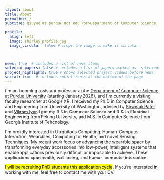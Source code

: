 ```yaml
---
layout: about
title: About
permalink: /
subtitle: qiuyue at purdue dot edu <br>Department of Computer Science, Purdue University  

profile:
  align: left
  image: shirley_profile.jpg
  image_circular: false # crops the image to make it circular

    

news: true  # includes a list of news items
selected_papers: false # includes a list of papers marked as "selected={true}"
project_highlights: true # shows selected project videos before news
social: true  # includes social icons at the bottom of the page
---
```

I'm an incoming assistant professor at the [Department of Computer Science at Purdue University](https://www.cs.purdue.edu/) (starting January 2026), and I'm currently a visiting faculty researcher at Google XR. I received my Ph.D in Computer Science and Engineering from University of Washington, advised by [Shwetak Patel](https://www.cs.washington.edu/people/faculty/shwetak) and [Vikram Iyer](https://homes.cs.washington.edu/~vsiyer/). I got my B.S in Computer Science and B.S. in Electrical Engineering from Peking University, and M.S. in Computer Science from Georgia Institute of Tehcnology.

I'm broadly interested in Ubiquitous Computing, Human-Computer Interaction, Wearables, Computing for Health, and novel Sensing Techniques. My recent work focus
on advancing the wearable space by transforming everyday accessories into
low-power, intelligent systems that enable applications previously difficult or impossible to achieve. These applications span health, well-being, and human-computer interaction. 

<mark>I will be recruiting PhD students this application cycle</mark>. If you’re interested in working with me, feel free to contact me with your CV.

<br>

<!-- Contact me: qiuyue at purdue dot edu -->



<!-- Specifically, I'm interested in low-power compact sensing systems for health and interaction applications. My most recent work explores turning jewelry (earrings, necklaces, etc.) into smart fashionable wearables for continuous health monitorinig. -->

<!-- I'm a final year CSE PhD student at UW [Ubicomp Lab](https://ubicomplab.cs.washington.edu/), advised by [Prof. Shwetak Patel](https://www.cs.washington.edu/people/faculty/shwetak) and [Prof. Vikram Iyer](https://homes.cs.washington.edu/~vsiyer/). My main research interests are Ubiquitous Computing, Computing for Health, and novel Sensing Techniques. Specifically, I'm interested in low-power compact sensing systems for health and interaction applications. My most recent work explores turning jewelry (earrings, necklaces, etc.) into smart fashionable wearables for continuous health monitorinig. -->

<!-- Before joining the PhD program at UW, I got my M.S. in Computer Science at Georgia Tech, where I was working with Prof. Gregory Abowd and Prof. Thad Starner. I got B.S. in Microelectronics and B.S. in Computer Science degrees from Peking University in 2017.  -->
